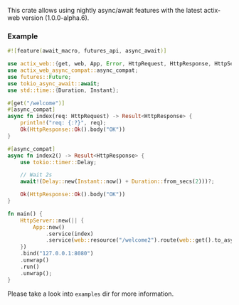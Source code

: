 This crate allows using nightly async/await features with the latest actix-web version
(1.0.0-alpha.6).

### Example

```rust
#![feature(await_macro, futures_api, async_await)]

use actix_web::{get, web, App, Error, HttpRequest, HttpResponse, HttpServer, Result};
use actix_web_async_compat::async_compat;
use futures::Future;
use tokio_async_await::await;
use std::time::{Duration, Instant};

#[get("/welcome")]
#[async_compat]
async fn index(req: HttpRequest) -> Result<HttpResponse> {
    println!("req: {:?}", req);
    Ok(HttpResponse::Ok().body("OK"))
}

#[async_compat]
async fn index2() -> Result<HttpResponse> {
    use tokio::timer::Delay;

    // Wait 2s
    await!(Delay::new(Instant::now() + Duration::from_secs(2)))?;

    Ok(HttpResponse::Ok().body("OK"))
}

fn main() {
    HttpServer::new(|| {
        App::new()
            .service(index)
            .service(web::resource("/welcome2").route(web::get().to_async(index2)))
    })
    .bind("127.0.0.1:8080")
    .unwrap()
    .run()
    .unwrap();
}
```

Please take a look into `examples` dir for more information.
